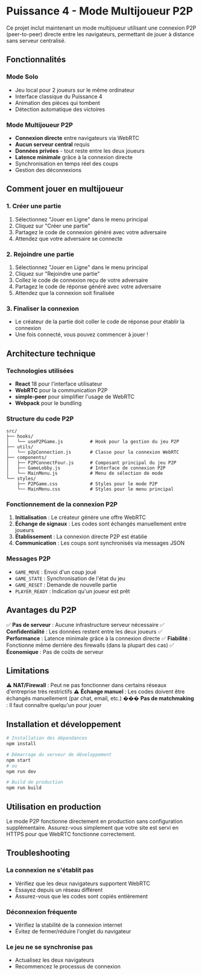 # Puissance 4 - Mode Multijoueur P2P

Ce projet inclut maintenant un mode multijoueur utilisant une connexion P2P (peer-to-peer) directe entre les navigateurs, permettant de jouer à distance sans serveur centralisé.

## Fonctionnalités

### Mode Solo

- Jeu local pour 2 joueurs sur le même ordinateur
- Interface classique du Puissance 4
- Animation des pièces qui tombent
- Détection automatique des victoires

### Mode Multijoueur P2P

- **Connexion directe** entre navigateurs via WebRTC
- **Aucun serveur central** requis
- **Données privées** - tout reste entre les deux joueurs
- **Latence minimale** grâce à la connexion directe
- Synchronisation en temps réel des coups
- Gestion des déconnexions

## Comment jouer en multijoueur

### 1. Créer une partie

1. Sélectionnez "Jouer en Ligne" dans le menu principal
2. Cliquez sur "Créer une partie"
3. Partagez le code de connexion généré avec votre adversaire
4. Attendez que votre adversaire se connecte

### 2. Rejoindre une partie

1. Sélectionnez "Jouer en Ligne" dans le menu principal
2. Cliquez sur "Rejoindre une partie"
3. Collez le code de connexion reçu de votre adversaire
4. Partagez le code de réponse généré avec votre adversaire
5. Attendez que la connexion soit finalisée

### 3. Finaliser la connexion

- Le créateur de la partie doit coller le code de réponse pour établir la connexion
- Une fois connecté, vous pouvez commencer à jouer !

## Architecture technique

### Technologies utilisées

- **React** 18 pour l'interface utilisateur
- **WebRTC** pour la communication P2P
- **simple-peer** pour simplifier l'usage de WebRTC
- **Webpack** pour le bundling

### Structure du code P2P

```
src/
├── hooks/
│   └── useP2PGame.js          # Hook pour la gestion du jeu P2P
├── utils/
│   └── p2pConnection.js       # Classe pour la connexion WebRTC
├── components/
│   ├── P2PConnectFour.js      # Composant principal du jeu P2P
│   ├── GameLobby.js           # Interface de connexion P2P
│   └── MainMenu.js            # Menu de sélection de mode
└── styles/
    ├── P2PGame.css            # Styles pour le mode P2P
    └── MainMenu.css           # Styles pour le menu principal
```

### Fonctionnement de la connexion P2P

1. **Initialisation** : Le créateur génère une offre WebRTC
2. **Échange de signaux** : Les codes sont échangés manuellement entre joueurs
3. **Établissement** : La connexion directe P2P est établie
4. **Communication** : Les coups sont synchronisés via messages JSON

### Messages P2P

- `GAME_MOVE` : Envoi d'un coup joué
- `GAME_STATE` : Synchronisation de l'état du jeu
- `GAME_RESET` : Demande de nouvelle partie
- `PLAYER_READY` : Indication qu'un joueur est prêt

## Avantages du P2P

✅ **Pas de serveur** : Aucune infrastructure serveur nécessaire
✅ **Confidentialité** : Les données restent entre les deux joueurs
✅ **Performance** : Latence minimale grâce à la connexion directe
✅ **Fiabilité** : Fonctionne même derrière des firewalls (dans la plupart des cas)
✅ **Économique** : Pas de coûts de serveur

## Limitations

⚠️ **NAT/Firewall** : Peut ne pas fonctionner dans certains réseaux d'entreprise très restrictifs
⚠️ **Échange manuel** : Les codes doivent être échangés manuellement (par chat, email, etc.)
���️ **Pas de matchmaking** : Il faut connaître quelqu'un pour jouer

## Installation et développement

```bash
# Installation des dépendances
npm install

# Démarrage du serveur de développement
npm start
# ou
npm run dev

# Build de production
npm run build
```

## Utilisation en production

Le mode P2P fonctionne directement en production sans configuration supplémentaire. Assurez-vous simplement que votre site est servi en HTTPS pour que WebRTC fonctionne correctement.

## Troubleshooting

### La connexion ne s'établit pas

- Vérifiez que les deux navigateurs supportent WebRTC
- Essayez depuis un réseau différent
- Assurez-vous que les codes sont copiés entièrement

### Déconnexion fréquente

- Vérifiez la stabilité de la connexion internet
- Évitez de fermer/réduire l'onglet du navigateur

### Le jeu ne se synchronise pas

- Actualisez les deux navigateurs
- Recommencez le processus de connexion
